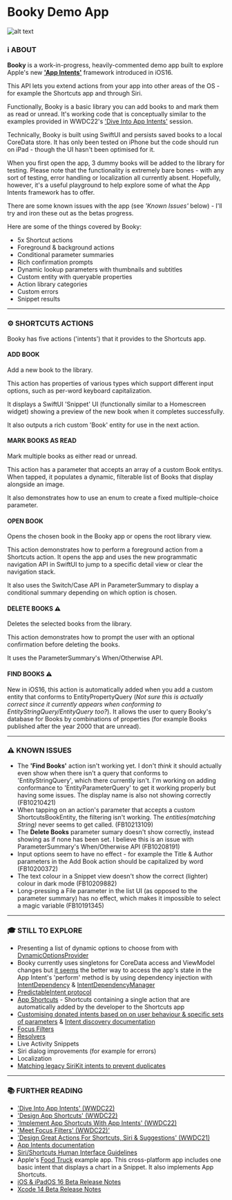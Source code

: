 # Booky Demo App

![alt text](https://i.imgur.com/j6bylg7.png)

### ℹ️ ABOUT

**Booky** is a work-in-progress, heavily-commented demo app built to explore Apple's new [**'App Intents'**](https://developer.apple.com/documentation/appintents/app-intents) framework introduced in iOS16.

This API lets you extend actions from your app into other areas of the OS - for example the Shortcuts app and through Siri.

Functionally, Booky is a basic library you can add books to and mark them as read or unread. It's working code that is conceptually similar to the examples provided in WWDC22's ['Dive Into App Intents'](https://developer.apple.com/videos/play/wwdc2022/10032) session. 

Technically, Booky is built using SwiftUI and persists saved books to a local CoreData store. It has only been tested on iPhone but the code should run on iPad - though the UI hasn't been optimised for it.

When you first open the app, 3 dummy books will be added to the library for testing. Please note that the functionality is extremely bare bones - with any sort of testing, error handling or localization all currently absent. Hopefully, however, it's a useful playground to help explore some of what the App Intents framework has to offer. 

There are some known issues with the app (see *'Known Issues'* below) - I'll try and iron these out as the betas progress.

Here are some of the things covered by Booky:

* 5x Shortcut actions
* Foreground & background actions
* Conditional parameter summaries
* Rich confirmation prompts
* Dynamic lookup parameters with thumbnails and subtitles
* Custom entity with queryable properties 
* Action library categories
* Custom errors
* Snippet results

---

### ⚙️ SHORTCUTS ACTIONS

Booky has five actions ('intents') that it provides to the Shortcuts app.

#### ADD BOOK
Add a new book to the library.

This action has properties of various types which support different input options, such as per-word keyboard capitalization.  

It displays a SwiftUI 'Snippet' UI (functionally similar to a Homescreen widget) showing a preview of the new book when it completes successfully.

It also outputs a rich custom 'Book' entity for use in the next action. 

#### MARK BOOKS AS READ
Mark multiple books as either read or unread.

This action has a parameter that accepts an array of a custom Book entitys. When tapped, it populates a dynamic, filterable list of Books that display alongside an image.

It also demonstrates how to use an enum to create a fixed multiple-choice parameter.   

#### OPEN BOOK
Opens the chosen book in the Booky app or opens the root library view.

This action demonstrates how to perform a foreground action from a Shortcuts action. It opens the app and uses the new programmatic navigation API in SwiftUI to jump to a specific detail view or clear the navigation stack.

It also uses the Switch/Case API in ParameterSummary to display a conditional summary depending on which option is chosen.  

#### DELETE BOOKS ⚠️
Deletes the selected books from the library.

This action demonstrates how to prompt the user with an optional confirmation before deleting the books.

It uses the ParameterSummary's When/Otherwise API. 

#### FIND BOOKS ⚠️
New in iOS16, this action is automatically added when you add a custom entity that conforms to EntityPropertyQuery (*Not sure this is actually correct since it currently appears when conforming to EntityStringQuery/EntityQuery too?*). It allows the user to query Booky's database for Books by combinations of properties (for example Books published after the year 2000 that are unread).

---

### ⚠️ KNOWN ISSUES
* The **'Find Books'** action isn't working yet. I don't *think* it should actually even show when there isn't a query that conforms to 'EntityStringQuery', which there currently isn't. I'm working on adding conformance to 'EntityParameterQuery' to get it working properly but having some issues. The display name is also not showing correctly (FB10210421)  
* When tapping on an action's parameter that accepts a custom ShortcutsBookEntity, the filtering isn't working. The *entities(matching String)* never seems to get called. (FB10213109)
* The **Delete Books** parameter sumary doesn't show correctly, instead showing as if none has been set. I believe this is an issue with ParameterSummary's When/Otherwise API (FB10208191)
* Input options seem to have no effect - for example the Title & Author parameters in the Add Book action should be capitalized by word (FB10200372)
* The text colour in a Snippet view doesn't show the correct (lighter) colour in dark mode (FB10209882) 
* Long-pressing a File parameter in the list UI (as opposed to the parameter summary) has no effect, which makes it impossible to select a magic variable (FB10191345)

---

### 🎓 STILL TO EXPLORE
* Presenting a list of dynamic options to choose from with [DynamicOptionsProvider](https://developer.apple.com/documentation/appintents/dynamicoptionsprovider)
* Booky currently uses singletons for CoreData access and ViewModel changes but [it seems](https://twitter.com/mgorbach/status/1534359435916632065?s=21&t=WaiYbv7j0G3ZaDuetIImCw) the better way to access the app's state in the App Intent's 'perform' method is by using dependency injection with [IntentDependency](https://developer.apple.com/documentation/appintents/intentdependency) & [IntentDependencyManager](https://developer.apple.com/documentation/appintents/intentdependencymanager)
* [PredictableIntent protocol](https://twitter.com/mgorbach/status/1534361073213657089?s=21&t=WaiYbv7j0G3ZaDuetIImCw)
* [App Shortcuts](https://developer.apple.com/wwdc22/10170) - Shortcuts containing a single action that are automatically added by the developer to the Shortcuts app
* [Customising donated intents based on on user behaviour & specific sets of parameters](https://twitter.com/mgorbach/status/1534360425269080064?s=21&t=WaiYbv7j0G3ZaDuetIImCw) & [Intent discovery documentation](https://developer.apple.com/documentation/appintents/intent-discovery)
* [Focus Filters](https://developer.apple.com/wwdc22/10121)
* [Resolvers](https://developer.apple.com/documentation/appintents/resolvers)
* Live Activity Snippets
* Siri dialog improvements (for example for errors)
* Localization
* [Matching legacy SiriKit intents to prevent duplicates](https://twitter.com/mgorbach/status/1534361485190651904?s=21&t=WaiYbv7j0G3ZaDuetIImCw)

---

### 📚 FURTHER READING
* ['Dive Into App Intents' (WWDC22)](https://developer.apple.com/videos/play/wwdc2022/10032)
* ['Design App Shortcuts' (WWDC22)](https://developer.apple.com/wwdc22/10169)
* ['Implement App Shortcuts With App Intents' (WWDC22)](https://developer.apple.com/wwdc22/10170)
* ['Meet Focus Filters' (WWDC22)'](https://developer.apple.com/wwdc22/10121)
* ['Design Great Actions For Shortcuts, Siri & Suggestions' (WWDC21)](https://developer.apple.com/wwdc21/10283)
* [App Intents documentation](https://developer.apple.com/documentation/appintents)
* [Siri/Shortcuts Human Interface Guidelines](https://developer.apple.com/design/human-interface-guidelines/technologies/siri/introduction/)
* Apple's [Food Truck](https://developer.apple.com/documentation/swiftui/food_truck_building_a_swiftui_multiplatform_app/) example app. This cross-platform app includes one basic intent that displays a chart in a Snippet. It also implements App Shortcuts.
* [iOS & iPadOS 16 Beta Release Notes](https://developer.apple.com/documentation/ios-ipados-release-notes/ios-ipados-16-release-notes)
* [Xcode 14 Beta Release Notes](https://developer.apple.com/documentation/Xcode-Release-Notes/xcode-14-release-notes)
